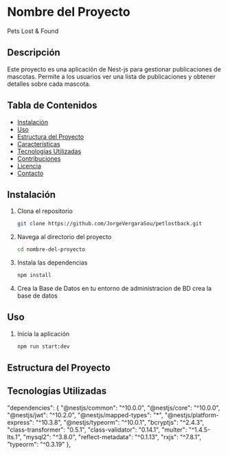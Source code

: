 # Nombre del Proyecto

Pets Lost & Found

## Descripción

Este proyecto es una aplicación de Nest-js para gestionar publicaciones de mascotas. Permite a los usuarios ver una lista de publicaciones y obtener detalles sobre cada mascota.

## Tabla de Contenidos

- [Instalación](#instalación)
- [Uso](#uso)
- [Estructura del Proyecto](#estructura-del-proyecto)
- [Características](#características)
- [Tecnologías Utilizadas](#tecnologías-utilizadas)
- [Contribuciones](#contribuciones)
- [Licencia](#licencia)
- [Contacto](#contacto)

## Instalación

1. Clona el repositorio
    ```bash
    git clone https://github.com/JorgeVergaraSou/petlostback.git
    ```
2. Navega al directorio del proyecto
    ```bash
    cd nombre-del-proyecto
    ```
3. Instala las dependencias
    ```bash
    npm install
    ```
4. Crea la Base de Datos
    en tu entorno de administracion de BD crea la base de datos

## Uso

1. Inicia la aplicación
    ```bash
    npm run start:dev
    ```

## Estructura del Proyecto
 
## Tecnologías Utilizadas
  "dependencies": {
    "@nestjs/common": "^10.0.0",
    "@nestjs/core": "^10.0.0",
    "@nestjs/jwt": "^10.2.0",
    "@nestjs/mapped-types": "*",
    "@nestjs/platform-express": "^10.3.8",
    "@nestjs/typeorm": "^10.0.1",
    "bcryptjs": "^2.4.3",
    "class-transformer": "0.5.1",
    "class-validator": "0.14.1",
    "multer": "^1.4.5-lts.1",
    "mysql2": "^3.8.0",
    "reflect-metadata": "^0.1.13",
    "rxjs": "^7.8.1",
    "typeorm": "^0.3.19"
  },

